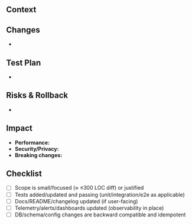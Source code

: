 <!--
PR Title format (suggested): type(scope): summary [ABC-123]
Examples: feat(payments): add 3DS step [PAY-742] | fix(api): null ref in order mapper
-->

## Context
<!-- One or two sentences: the problem, why now, and the user/business impact. -->

## Changes
<!-- Bullet list of notable changes (user-visible + key internal). Keep it crisp. -->
- 

## Test Plan
<!-- How did you verify it? Exact steps/commands, data used, and expected results. Link to CI if relevant. -->
- 

## Risks & Rollback
<!-- What can break and how will we mitigate it? Feature flag? Safe default? Rollback plan? -->
- 

## Impact
- **Performance:** <!-- expected latency/memory/DB/index impact; before/after metrics if known -->
- **Security/Privacy:** <!-- auth, PII, secrets, permission changes -->
- **Breaking changes:** <!-- none | describe + migration path -->

## Checklist
- [ ] Scope is small/focused (≈ ≤300 LOC diff) or justified
- [ ] Tests added/updated and passing (unit/integration/e2e as applicable)
- [ ] Docs/README/changelog updated (if user-facing)
- [ ] Telemetry/alerts/dashboards updated (observability in place)
- [ ] DB/schema/config changes are backward compatible and idempotent
